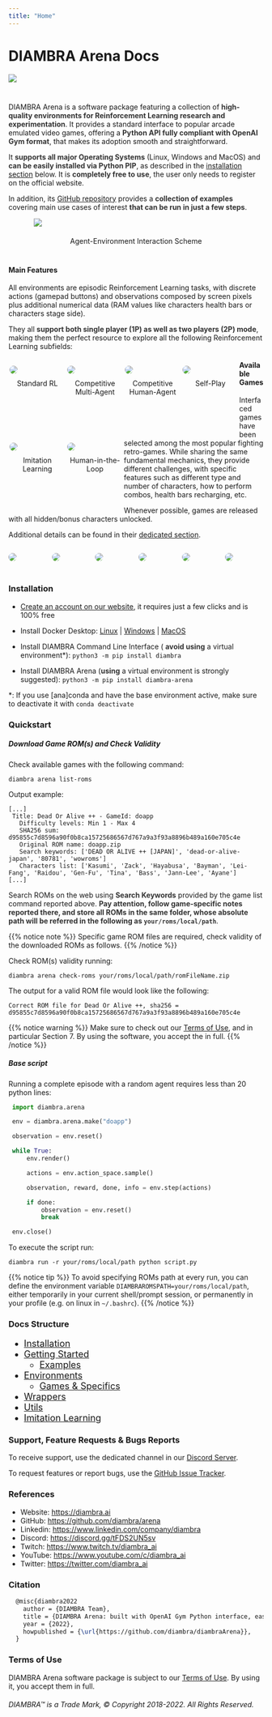 ```yaml
---
title: "Home"
---
```


# DIAMBRA Arena Docs

<figure style="margin-bottom:40px; margin-top:0px; margin-right:auto; margin-left:auto; width: 100%;">
  <img src="./images/home/envCover.png" style="margin-top:0px;">
</figure>

DIAMBRA Arena is a software package featuring a collection of <span style="color:#333333; font-weight:bolder;">high-quality environments for Reinforcement Learning research and experimentation</span>. It provides a standard interface to popular arcade emulated video games, offering a <span style="color:#333333; font-weight:bolder;">Python API fully compliant with OpenAI Gym format</span>, that makes its adoption smooth and straightforward.

It <span style="color:#333333; font-weight:bolder;">supports all major Operating Systems</span> (Linux, Windows and MacOS) and <span style="color:#333333; font-weight:bolder;">can be easily installed via Python PIP</span>, as described in the <a href="./#installation">installation section</a> below. It is <span style="color:#333333; font-weight:bolder;">completely free to use</span>, the user only needs to register on the official website.

In addition, its <a href="https://github.com/diambra/arena" target="_blank">GitHub repository</a> provides a <span style="color:#333333; font-weight:bolder;">collection of examples</span> covering main use cases of interest <span style="color:#333333; font-weight:bolder;">that can be run in just a few steps</span>.

<figure style="margin-bottom:40px; margin-top:0px; margin-right:auto; margin-left:auto; width: 80%;">
  <img src="./images/envs/basicUsage.png" style="margin-bottom:20px;">
  <figcaption align="middle">Agent-Environment Interaction Scheme</figcaption>
</figure>

#### Main Features

All environments are episodic Reinforcement Learning tasks, with discrete actions (gamepad buttons) and observations composed by screen pixels plus additional numerical data (RAM values like characters health bars or characters stage side).

They all  <span style="color:#333333; font-weight:bolder;">support both single player (1P) as well as two players (2P) mode</span>, making them the perfect resource to explore all the following Reinforcement Learning subfields:

<div style="margin-bottom:0px;">
  <figure style="padding:2px; margin-right:auto; margin-left:auto; float:left; min-width:110px; max-width:15%; min-height:120px;">
   <img style="margin-top:0px; margin-bottom:10px; border-radius: 10px;" src="./images/home/AIvsCOM.png"/>
   <figcaption align="middle">Standard RL</figcaption>
  </figure>
  <figure style="padding:2px; margin-right:auto; margin-left:auto; float:left; min-width:110px; max-width:15.0%; min-height:120px;">
   <img style="margin-top:0px; margin-bottom:10px; border-radius: 10px;" src="./images/home/AIvsAI.png"/>
   <figcaption align="middle">Competitive Multi-Agent</figcaption>
  </figure>
  <figure style="padding:2px; margin-right:auto; margin-left:auto; float:left; min-width:110px; max-width:15.0%; min-height:120px;">
   <img style="margin-top:0px; margin-bottom:10px; border-radius: 10px;" src="./images/home/AIvsHUM.png"/>
   <figcaption align="middle">Competitive Human-Agent</figcaption>
  </figure>
  <figure style="padding:2px; margin-right:auto; margin-left:auto; float:left; min-width:110px; max-width:15.0%; min-height:120px;">
   <img style="margin-top:0px; margin-bottom:10px; border-radius: 10px;" src="./images/home/SP.png"/>
   <figcaption align="middle">Self-Play</figcaption>
  </figure>
  <figure style="padding:2px; margin-right:auto; margin-left:auto; float:left; min-width:110px; max-width:15.0%; min-height:120px;">
   <img style="margin-top:0px; margin-bottom:10px; border-radius: 10px;" src="./images/home/IL.png"/>
   <figcaption align="middle">Imitation Learning</figcaption>
  </figure>
  <figure style="padding:2px; margin-right:auto; margin-left:auto; float:left; min-width:110px; max-width:15.0%; min-height:120px;">
   <img style="margin-top:0px; margin-bottom:10px; border-radius: 10px;" src="./images/home/HITL.png"/>
   <figcaption align="middle">Human-in-the-Loop</figcaption>
  </figure>
</div>

#### Available Games

Interfaced games have been selected among the most popular fighting retro-games. While sharing the same fundamental mechanics, they provide different challenges, with specific features such as different type and number of characters, how to perform combos, health bars recharging, etc.

Whenever possible, games are released with all hidden/bonus characters unlocked.

Additional details can be found in their <a href="./envs/games/">dedicated section</a>.

<div>
  <figure style="margin-right:1%; margin-left:auto; float:left; width:15.0%">
   <a href="./envs/games/"><img style="margin-top:0px; margin-bottom:30px; border-radius: 10px;" src="./images/envs/doapp.jpg"/></a>
  </figure>
  <figure style="margin-right:1%; margin-left:1%; float:left; width:15.0%;">
   <a href="./envs/games/"><img style="margin-top:0px; margin-bottom:30px; border-radius: 10px;" src="./images/envs/sfiii3n.jpg"/></a>
  </figure>
  <figure style="margin-right:1%; margin-left:1%; float:left; width:15.0%;">
   <a href="./envs/games/"><img style="margin-top:0px; margin-bottom:30px; border-radius: 10px;" src="./images/envs/tektagt.jpg"/></a>
  </figure>
  <figure style="margin-right:1%; margin-left:1%; float:left; width:15.0%;">
   <a href="./envs/games/"><img style="margin-top:0px; margin-bottom:30px; border-radius: 10px;" src="./images/envs/umk3.jpg"/></a>
  </figure>
  <figure style="margin-right:1%; margin-left:1%; float:left; width:15.0%;">
   <a href="./envs/games/"><img style="margin-top:0px; margin-bottom:30px; border-radius: 10px;" src="./images/envs/samsh5sp.jpg"/></a>
  </figure>
  <figure style="margin-right:auto; margin-left:1%; float:left; width:15.0%;">
   <a href="./envs/games/"><img style="margin-top:0px; margin-bottom:30px; border-radius: 10px;" src="./images/envs/kof98umh.jpg"/></a>
  </figure>
</div>

### Installation

- <a href="https://diambra.ai/register/" target="_blank">Create an account on our website</a>, it requires just a few clicks and is 100% free

- Install Docker Desktop: <a href="https://docs.docker.com/desktop/install/linux-install/" target="_blank">Linux</a> | <a href="https://docs.docker.com/desktop/windows/install/" target="_blank">Windows</a> | <a href="https://docs.docker.com/desktop/mac/install/" target="_blank">MacOS</a>

- Install DIAMBRA Command Line Interface ( <span style="color:#333333; font-weight:bolder;">avoid using</span> a virtual environment*): `python3 -m pip install diambra`

- Install DIAMBRA Arena (<span style="color:#333333; font-weight:bolder;">using</span> a virtual environment is strongly suggested): `python3 -m pip install diambra-arena`

*: If you use [ana]conda and have the base environment active, make sure to deactivate it with `conda deactivate`

### Quickstart

##### Download Game ROM(s) and Check Validity

Check available games with the following command:

```shell
diambra arena list-roms
```

Output example:

```shell
[...]
 Title: Dead Or Alive ++ - GameId: doapp
   Difficulty levels: Min 1 - Max 4
   SHA256 sum: d95855c7d8596a90f0b8ca15725686567d767a9a3f93a8896b489a160e705c4e
   Original ROM name: doapp.zip
   Search keywords: ['DEAD OR ALIVE ++ [JAPAN]', 'dead-or-alive-japan', '80781', 'wowroms']
   Characters list: ['Kasumi', 'Zack', 'Hayabusa', 'Bayman', 'Lei-Fang', 'Raidou', 'Gen-Fu', 'Tina', 'Bass', 'Jann-Lee', 'Ayane']
[...]
```

Search ROMs on the web using <span style="color:#333333; font-weight:bolder;">Search Keywords</span> provided by the game list command reported above. <span style="color:#333333; font-weight:bolder;">Pay attention, follow game-specific notes reported there, and store all ROMs in the same folder, whose absolute path will be referred in the following as `your/roms/local/path`</span>.

{{% notice note %}}
Specific game ROM files are required, check validity of the downloaded ROMs as follows.
{{% /notice %}}

Check ROM(s) validity running:

```shell
diambra arena check-roms your/roms/local/path/romFileName.zip
```

The output for a valid ROM file would look like the following:

```shell
Correct ROM file for Dead Or Alive ++, sha256 = d95855c7d8596a90f0b8ca15725686567d767a9a3f93a8896b489a160e705c4e
```

{{% notice warning %}}
Make sure to check out our <a href="https://diambra.ai/terms" target="_blank">Terms of Use</a>, and in particular Section 7. By using the software, you accept the in full.</span></ins>
{{% /notice %}}

##### Base script

Running a complete episode with a random agent requires less than 20 python lines:

```python {linenos=inline}
 import diambra.arena

 env = diambra.arena.make("doapp")

 observation = env.reset()

 while True:
     env.render()

     actions = env.action_space.sample()

     observation, reward, done, info = env.step(actions)

     if done:
         observation = env.reset()
         break

 env.close()
```

To execute the script run:

```
diambra run -r your/roms/local/path python script.py
```

{{% notice tip %}}
To avoid specifying ROMs path at every run, you can define the environment variable `DIAMBRAROMSPATH=your/roms/local/path`, either temporarily in your current shell/prompt session, or permanently in your profile (e.g. on linux in `~/.bashrc`).
{{% /notice %}}

### Docs Structure

<div style="font-size:1.125rem;">

- <a href="./#installation">Installation</a>
- <a href="./gettingstarted/">Getting Started</a>
    - <a href="./gettingstarted/examples/">Examples</a>
- <a href="./envs/">Environments</a>
    - <a href="./envs/games/">Games & Specifics</a>
- <a href="./wrappers/">Wrappers</a>
- <a href="./utils/">Utils</a>
- <a href="./imitationlearning/">Imitation Learning</a>

</div>

### Support, Feature Requests & Bugs Reports

To receive support, use the dedicated channel in our <a href="https://discord.gg/tFDS2UN5sv" target="_blank">Discord Server</a>.

To request features or report bugs, use the <a href="https://github.com/diambra/arena/issues" target="_blank">GitHub Issue Tracker</a>.

### References

- Website: <a href="https://diambra.ai" target="_blank">https://diambra.ai</a>
- GitHub: <a href="https://github.com/diambra/arena" target="_blank">https://github.com/diambra/arena</a>
- Linkedin: <a href="https://www.linkedin.com/company/diambra" target="_blank">https://www.linkedin.com/company/diambra</a>
- Discord: <a href="https://discord.gg/tFDS2UN5sv" target="_blank">https://discord.gg/tFDS2UN5sv</a>
- Twitch: <a href="https://www.twitch.tv/diambra_ai" target="_blank">https://www.twitch.tv/diambra_ai</a>
- YouTube: <a href="https://www.youtube.com/c/diambra_ai" target="_blank">https://www.youtube.com/c/diambra_ai</a>
- Twitter: <a href="https://twitter.com/diambra_ai" target="_blank">https://twitter.com/diambra_ai</a>

### Citation

```LaTex
  @misc{diambra2022
    author = {DIAMBRA Team},
    title = {DIAMBRA Arena: built with OpenAI Gym Python interface, easy to use, transforms popular video games into Reinforcement Learning environments.},
    year = {2022},
    howpublished = {\url{https://github.com/diambra/diambraArena}},
  }
```

### Terms of Use

DIAMBRA Arena software package is subject to our <a href="https://diambra.ai/terms" target="_blank">Terms of Use</a>. By using it, you accept them in full.


###### DIAMBRA™ is a Trade Mark, © Copyright 2018-2022. All Rights Reserved.
